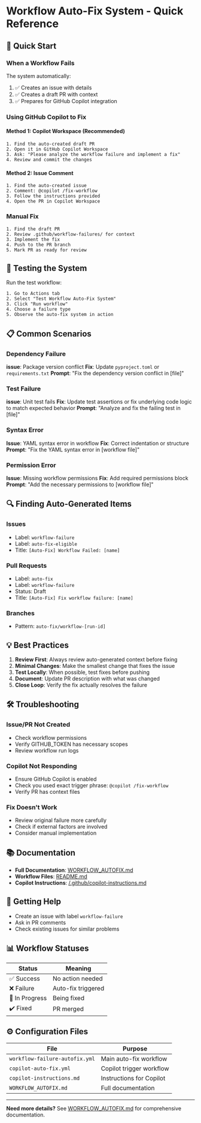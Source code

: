 # Workflow Auto-Fix System - Quick Reference

## 🚀 Quick Start

### When a Workflow Fails

The system automatically:
1. ✅ Creates an issue with details
2. ✅ Creates a draft PR with context
3. ✅ Prepares for GitHub Copilot integration

### Using GitHub Copilot to Fix

#### Method 1: Copilot Workspace (Recommended)
```
1. Find the auto-created draft PR
2. Open it in GitHub Copilot Workspace
3. Ask: "Please analyze the workflow failure and implement a fix"
4. Review and commit the changes
```

#### Method 2: Issue Comment
```
1. Find the auto-created issue
2. Comment: @copilot /fix-workflow
3. Follow the instructions provided
4. Open the PR in Copilot Workspace
```

### Manual Fix
```
1. Find the draft PR
2. Review .github/workflow-failures/ for context
3. Implement the fix
4. Push to the PR branch
5. Mark PR as ready for review
```

## 🧪 Testing the System

Run the test workflow:
```
1. Go to Actions tab
2. Select "Test Workflow Auto-Fix System"
3. Click "Run workflow"
4. Choose a failure type
5. Observe the auto-fix system in action
```

## 📋 Common Scenarios

### Dependency Failure
**issue**: Package version conflict
**Fix**: Update `pyproject.toml` or `requirements.txt`
**Prompt**: "Fix the dependency version conflict in [file]"

### Test Failure
**issue**: Unit test fails
**Fix**: Update test assertions or fix underlying code logic to match expected behavior
**Prompt**: "Analyze and fix the failing test in [file]"

### Syntax Error
**Issue**: YAML syntax error in workflow
**Fix**: Correct indentation or structure
**Prompt**: "Fix the YAML syntax error in [workflow file]"

### Permission Error
**Issue**: Missing workflow permissions
**Fix**: Add required permissions block
**Prompt**: "Add the necessary permissions to [workflow file]"

## 🔍 Finding Auto-Generated Items

### Issues
- Label: `workflow-failure`
- Label: `auto-fix-eligible`
- Title: `[Auto-Fix] Workflow Failed: [name]`

### Pull Requests
- Label: `auto-fix`
- Label: `workflow-failure`
- Status: Draft
- Title: `[Auto-Fix] Fix workflow failure: [name]`

### Branches
- Pattern: `auto-fix/workflow-[run-id]`

## 💡 Best Practices

1. **Review First**: Always review auto-generated context before fixing
2. **Minimal Changes**: Make the smallest change that fixes the issue
3. **Test Locally**: When possible, test fixes before pushing
4. **Document**: Update PR description with what was changed
5. **Close Loop**: Verify the fix actually resolves the failure

## 🛠️ Troubleshooting

### Issue/PR Not Created
- Check workflow permissions
- Verify GITHUB_TOKEN has necessary scopes
- Review workflow run logs

### Copilot Not Responding
- Ensure GitHub Copilot is enabled
- Check you used exact trigger phrase: `@copilot /fix-workflow`
- Verify PR has context files

### Fix Doesn't Work
- Review original failure more carefully
- Check if external factors are involved
- Consider manual implementation

## 📚 Documentation

- **Full Documentation**: [WORKFLOW_AUTOFIX.md](WORKFLOW_AUTOFIX.md)
- **Workflow Files**: [README.md](README.md)
- **Copilot Instructions**: [/.github/copilot-instructions.md](../copilot-instructions.md)

## 🤝 Getting Help

- Create an issue with label `workflow-failure`
- Ask in PR comments
- Check existing issues for similar problems

## 📊 Workflow Statuses

| Status | Meaning |
|--------|---------|
| ✅ Success | No action needed |
| ❌ Failure | Auto-fix triggered |
| 🔄 In Progress | Being fixed |
| ✔️ Fixed | PR merged |

## ⚙️ Configuration Files

| File | Purpose |
|------|---------|
| `workflow-failure-autofix.yml` | Main auto-fix workflow |
| `copilot-auto-fix.yml` | Copilot trigger workflow |
| `copilot-instructions.md` | Instructions for Copilot |
| `WORKFLOW_AUTOFIX.md` | Full documentation |

---

**Need more details?** See [WORKFLOW_AUTOFIX.md](WORKFLOW_AUTOFIX.md) for comprehensive documentation.
